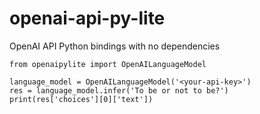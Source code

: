 # openai-api-py-lite
OpenAI API Python bindings with no dependencies

```
from openaipylite import OpenAILanguageModel

language_model = OpenAILanguageModel('<your-api-key>')
res = language_model.infer('To be or not to be?')
print(res['choices'][0]['text'])
```

